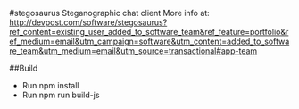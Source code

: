 #stegosaurus
Steganographic chat client
More info at: http://devpost.com/software/stegosaurus?ref_content=existing_user_added_to_software_team&ref_feature=portfolio&ref_medium=email&utm_campaign=software&utm_content=added_to_software_team&utm_medium=email&utm_source=transactional#app-team

##Build
- Run npm install
- Run npm run build-js

